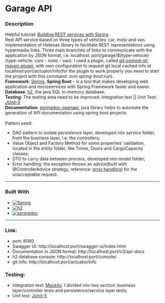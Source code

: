 # Garage API

### Description

Helpful tutorial: [Building REST services with Spring][tutorial-rest-spring-url].
\
Rest API service based on three types of vehicles: car, moto and van.
\
Implementation of Hateoas library to facilitate REST representations using hypermedia links.
Three main branches of links to communicate with the application by JSON format, i.e. localhost:
port/garage/${type-vehicle} (type-vehicle: cars - moto - van).
I used a plugin, called <i>[git-commit-id-maven-plugin][git-commit-id-maven-url]</i>, with own configuration to request
git local cached info
at localhost:port/actuator/info(for the plugin to work properly you need to start the project with this command: <i>mvn
spring-boot:run</i>).
\
**Framework**: [Spring][Spring-url], <strong>Spring Boot</strong> - is a tool that makes developing web application and
microservices with Spring Framework faster and easier.
\
**Database**: [h2][h2-url], the java SQL in-memory database.
\
**Testing**: The testing area need to be improved. Integration test || Unit Test: <i>[JUnit-5][junit-url]</i>
\
**Documentation**: [springdoc-openapi][Springdoc-url], java library helps to automate the generation of API
documentation
using spring boot projects.
<br></br>
Pattern used:

- DAO pattern to isolate persistence layer, developed into <i>service</i> folder,
  from the business layer, i.e. the <i>controllers</i>;
- Value Object and Factory Method for some properties' validation, located in the <i>entity</i> folder, like Times,
  Doors and
  CargoCapacity
  classes;
- DTO to carry data between process, developed into <i>model</i> folder;
- Error handling: the exception throws an advice(built with @ControllerAdvice strategy,
  reference: [error handling][error-handling-url]) for the unacceptable request.

***

### Built With

- [![Spring][Spring.io]][Spring-url]
- [![h2][h2-db]][h2-url]
- [![springdoc][springdoc.io]][springdoc-url]

***

### Link:

- port: 8080
- Swagger UI: http://localhost:port/swagger-ui/index.html
- Documentation in JSON format: http://localhost:port/v3/api-docs
- h2 database console: http://localhost:port/console/
- git info: http://localhost:port/actuator/info

### Testing:

- Integration test: [Mockito][mockito-url]. I divided into two section: business layer/controller tests and
  persistence/service layer tests;
- Unit test: [JUnit-5][junit-url]

<!-- MARKDOWN LINKS & IMAGES -->

[Spring-url]: https://spring.io/

[Spring.io]: https://img.shields.io/badge/Spring-4A4A55?style=for-the-badge&logo=spring&logoColor=#6db33f

[h2-url]: https://www.h2database.com/html/main.html

[h2-db]: https://img.shields.io/badge/h2%20database-0000bb?style=for-the-badge&logo=h2&logoColor=#6db33f

[springdoc-url]:https://springdoc.org/

[springdoc.io]:https://img.shields.io/badge/sprindoc-4A4A55?style=for-the-badge&logo=swagger&logoColor=#6db33f

[git-commit-id-maven-url]:https://github.com/git-commit-id/git-commit-id-maven-plugin

[junit-url]: https://junit.org/junit5/

[error-handling-url]: https://www.baeldung.com/exception-handling-for-rest-with-spring

[tutorial-rest-spring-url]: https://spring.io/guides/tutorials/rest/

[mockito-url]: https://site.mockito.org/